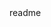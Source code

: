 <snippet>
  <content><![CDATA[
# ${1:Humans vs. Aliens}
A Tower Defense Game between Humans and Aliens. Kill as much as aliens you can to upgrade and discover new humans. See if you can get to the final level!
## Installation
1. Python 2.7
2. 'pip install pygame'
## Usage
1. Clone or download the repository on your computer.
2. You can simply run the 'HumansAliens.py' script to play the game if you have python and pygame installed. 
## History
This game was originally created for my final project for my CS class. That's why you will see some references to the UC Berkeley staff.
## Credits
Pedram Pourdavood
Davit Asatryan
Bardia Barahman
]]></content>
  <tabTrigger>readme</tabTrigger>
</snippet>
